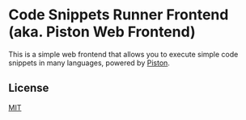 # Code Snippets Runner Frontend (aka. Piston Web Frontend)

This is a simple web frontend that allows you to execute simple code snippets in many languages, powered by [Piston](https://github.com/engineer-man/piston).

## License

[MIT](License)
